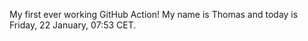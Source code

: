 My first ever working GitHub Action!
My name is Thomas and today is Friday, 22 January, 07:53 CET. 
